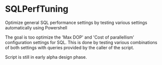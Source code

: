 # SQLPerfTuning
Optimize general SQL performance settings by testing various settings automatically using Powershell

The goal is too optimize the 'Max DOP' and 'Cost of parallellism' configuration settings for SQL. This is done by testing various combinations of both settings with queries provided by the caller of the script.

Script is still in early alpha design phase.
